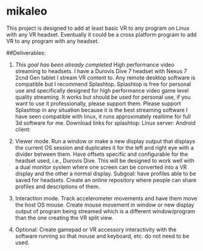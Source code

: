 # mikaleo

This project is designed to add at least basic VR to any program on Linux with any VR headset. Eventually it could be a cross platform program to add VR to any program with any headset.

##Deliverables:

1. *This goal has been already completed* High performance video streaming to headsets. I have a Durovis Dive 7 headset with Nexus 7 2cnd Gen tablet I stream VR content to. Any remote desktop software is compatible but I recommend Splashtop.  Splashtop is free for personal use and specifically designed for high performance video game level quality streaming. It works but should be used for personal use, if you want to use it professionally, please support them. Please support Splashtop in any situation because it is the best streaming software I have seen compatible with linux, it runs approximately realtime for full 3d software for me.
Download links for splashtop:
Linux server:
Android client:

2.  Viewer mode. Run a window or make a new display output that displays the current OS session and duplicates it for the left and right eye with a divider between them. Have offsets specific and configurable for the headset used, i.e., Durovis Dive. This will be designed to work well with a dual monitor system where one screen can be converted into a VR display and the other a normal display.
	Subgoal: have profiles able to be saved for headsets. Create an online repository where people can share profiles and descriptions of them.

3.  Interaction mode. Track accelerometer movements and have them move the host OS mouse. Create mouse movement in window or new display output of program being streamed which is a different window/program than the one creating the VR split view.

4.  Optional: Create gamepad or VR accessory interactivity with the software running so that mouse and keyboard, etc. do not need to be used.
